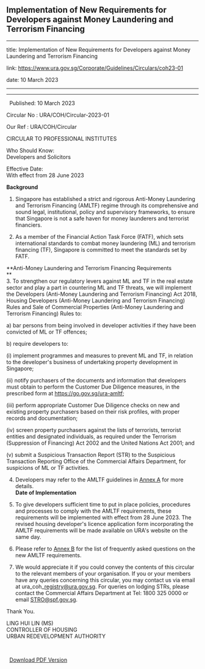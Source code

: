 ## Implementation of New Requirements for Developers against Money Laundering and Terrorism Financing
---
title: Implementation of New Requirements for Developers against Money Laundering and Terrorism Financing

link: https://www.ura.gov.sg/Corporate/Guidelines/Circulars/coh23-01

date: 10 March 2023

---

--------------------------------------------------------------------------------------------------

  Published: 10 March 2023

Circular No : URA/COH/Circular-2023-01

Our Ref : URA/COH/Circular

  

CIRCULAR TO PROFESSIONAL INSTITUTES

  

Who Should Know:  
Developers and Solicitors

  

Effective Date:  
With effect from 28 June 2023

  

**Background**  
  
1. Singapore has established a strict and rigorous Anti-Money Laundering and Terrorism Financing (AMLTF) regime through its comprehensive and sound legal, institutional, policy and supervisory frameworks, to ensure that Singapore is not a safe haven for money launderers and terrorist financiers.  
  
2. As a member of the Financial Action Task Force (FATF), which sets international standards to combat money laundering (ML) and terrorism financing (TF), Singapore is committed to meet the standards set by FATF.   
  
**Anti-Money Laundering and Terrorism Financing Requirements  
**  
3. To strengthen our regulatory levers against ML and TF in the real estate sector and play a part in countering ML and TF threats, we will implement the Developers (Anti-Money Laundering and Terrorism Financing) Act 2018, Housing Developers (Anti-Money Laundering and Terrorism Financing) Rules and Sale of Commercial Properties (Anti-Money Laundering and Terrorism Financing) Rules to:  
  
a) bar persons from being involved in developer activities if they have been convicted of ML or TF offences;  
  
b) require developers to:  
  
(i) implement programmes and measures to prevent ML and TF, in relation to the developer's business of undertaking property development in Singapore;  
  
(ii) notify purchasers of the documents and information that developers must obtain to perform the Customer Due Diligence measures, in the prescribed form at https://go.gov.sg/ura-amltf;  
  
(iii) perform appropriate Customer Due Diligence checks on new and existing property purchasers based on their risk profiles, with proper records and documentation;  
  
(iv) screen property purchasers against the lists of terrorists, terrorist entities and designated individuals, as required under the Terrorism (Suppression of Financing) Act 2002 and the United Nations Act 2001; and  
  
(v) submit a Suspicious Transaction Report (STR) to the Suspicious Transaction Reporting Office of the Commercial Affairs Department, for suspicions of ML or TF activities.  
  
4. Developers may refer to the AMLTF guidelines in [Annex A](https://www.ura.gov.sg/-/media/Corporate/Guidelines/Development-control/Circulars/2023/Mar/coh23-01-Annex-A.pdf) for more details.   
**Date of Implementation**   
  
5. To give developers sufficient time to put in place policies, procedures and processes to comply with the AMLTF requirements, these requirements will be implemented with effect from 28 June 2023. The revised housing developer's licence application form incorporating the AMLTF requirements will be made available on URA's website on the same day.   
  
6. Please refer to [Annex B](https://www.ura.gov.sg/-/media/Corporate/Guidelines/Development-control/Circulars/2023/Mar/coh23-01-AnnexB.pdf) for the list of frequently asked questions on the new AMLTF requirements.  
  
7. We would appreciate it if you could convey the contents of this circular to the relevant members of your organisation. If you or your members have any queries concerning this circular, you may contact us via email at ura\_coh\_registry@ura.gov.sg. For queries on lodging STRs, please contact the Commercial Affairs Department at Tel: 1800 325 0000 or email STRO@spf.gov.sg.

Thank You.  
  
LING HUI LIN (MS)  
CONTROLLER OF HOUSING  
URBAN REDEVELOPMENT AUTHORITY

 

  



  [Download PDF Version](https://www.ura.gov.sg/services/download_file.aspx?f={F5B00332-F6B3-4710-A09D-A5013142C4C1})

